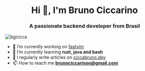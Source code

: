 <h1 align="center">Hi 👋, I'm Bruno Ciccarino</h1>
<h3 align="center">A passionate backend developer from Brasil</h3>

<p align="left"> <img src="https://komarev.com/ghpvc/?username=bgcicca&label=Profile%20views&color=0e75b6&style=flat" alt="bgcicca" /> </p>

- 🔭 I’m currently working on [fastvim](https://github.com/fastvim/fastvim)
- 🌱 I’m currently learning **rust, java and bash**
- 📝 I regularly write articles on [ciccabruno.dev](https://bgcicca.github.io/)
- 📫 How to reach me **brunociccarinoo@gmail.com**

<!--
**bgcicca/bgcicca** is a ✨ _special_ ✨ repository because its `README.md` (this file) appears on your GitHub profile.

Here are some ideas to get you started:

- 🔭 I’m currently working on ...
- 🌱 I’m currently learning ...
- 👯 I’m looking to collaborate on ...
- 🤔 I’m looking for help with ...
- 💬 Ask me about ...
- 📫 How to reach me: ...
- 😄 Pronouns: ...
- ⚡ Fun fact: ...
-->
